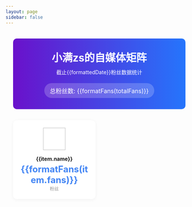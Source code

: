 ```yaml
---
layout: page
sidebar: false
---
```

<script setup>
import { ref, computed, onMounted } from 'vue'

const media = [
    {
        icon: '/self-media/icon/1.png',
        fans: 1170,
        name: '小红书'
    },
    {
        icon: '/self-media/icon/2.png',
        fans: 58000,
        name: '哔哩哔哩'
    },
    {
        icon: '/self-media/icon/3.png',
        fans: 23000,
        name: '抖音'
    },
    {
        icon: '/self-media/icon/4.png',
        fans: 1585,
        name: '视频号'
    },
    {
        icon: '/self-media/icon/5.png',
        fans: 14300,
        name: '掘金'
    },
    {
        icon: '/self-media/icon/6.png',
        fans: 1850,
        name: '公众号'
    },
    {
        icon: '/self-media/icon/7.png',
        fans: 21802,
        name: 'CSDN'
    },
    {
        icon: '/self-media/icon/8.png',
        fans: 1,
        name: '爱奇艺'
    },
    {
        icon: '/self-media/icon/9.png',
        fans: 36,
        name: '腾讯视频'
    },
    {
        icon: '/self-media/icon/10.png',
        fans: 79,
        name: '微博'
    }
]

const totalFans = computed(() => {
  return media.reduce((sum, item) => sum + item.fans, 0)
})

const formatFans = (fans) => {
  if (fans >= 10000) {
    return (fans / 10000).toFixed(1) + '万'
  }
  return fans
}

const currentDate = new Date()
const formattedDate = `${currentDate.getFullYear()}年${currentDate.getMonth() + 1}月${currentDate.getDate()}日`
</script>

<div class="media-matrix">
  <div class="header">
    <h1>小满zs的自媒体矩阵</h1>
    <p>截止{{formattedDate}}粉丝数据统计</p>
    <div class="total-fans">
      <span>总粉丝数: {{formatFans(totalFans)}}</span>
    </div>
  </div>
  
  <div class="media-grid">
    <div v-for="(item, index) in media" :key="index" class="media-card">
      <div class="media-icon">
        <img :src="item.icon" :alt="item.name">
      </div>
      <div class="media-name">{{item.name}}</div>
      <div class="media-fans">{{formatFans(item.fans)}}</div>
      <div class="media-label">粉丝</div>
    </div>
  </div>
</div>

<style>
.media-matrix {
  max-width: 1400px;
  margin: 0 auto;
  padding: 20px;
}

.header {
  text-align: center;
  background: linear-gradient(90deg, #6a11cb 0%, #2575fc 100%);
  color: white;
  padding: 30px 20px;
  border-radius: 10px;
  margin-bottom: 30px;
}

.header h1 {
  margin: 0;
  font-size: 28px;
}

.header p {
  margin: 10px 0;
  font-size: 14px;
}

.total-fans {
  background: rgba(255, 255, 255, 0.2);
  border-radius: 20px;
  padding: 8px 15px;
  display: inline-block;
  margin-top: 10px;
  font-size: 16px;
}

.media-grid {
  display: grid;
  grid-template-columns: repeat(auto-fill, minmax(220px, 1fr));
  gap: 20px;
}

.media-card {
  background: white;
  border-radius: 10px;
  padding: 20px;
  text-align: center;
  box-shadow: 0 2px 10px rgba(0, 0, 0, 0.05);
  transition: transform 0.3s;
}

.media-card:hover {
  transform: translateY(-5px);
}

.media-icon {
  width: 60px;
  height: 60px;
  margin: 0 auto 15px;
}

.media-icon img {
  width: 100%;
  height: 100%;
  object-fit: contain;
}

.media-name {
  font-weight: bold;
  margin-bottom: 5px;
}

.media-fans {
  font-size: 24px;
  font-weight: bold;
  color: #4285f4;
}

.media-label {
  font-size: 12px;
  color: #999;
}

</style>
